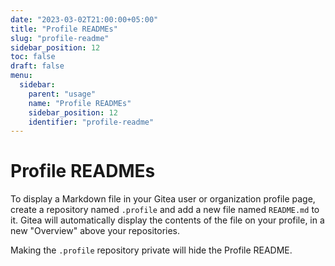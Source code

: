 ```yaml
---
date: "2023-03-02T21:00:00+05:00"
title: "Profile READMEs"
slug: "profile-readme"
sidebar_position: 12
toc: false
draft: false
menu:
  sidebar:
    parent: "usage"
    name: "Profile READMEs"
    sidebar_position: 12
    identifier: "profile-readme"
---
```


# Profile READMEs

To display a Markdown file in your Gitea user or organization profile page, create a repository named `.profile` and add a new file named `README.md` to it.
Gitea will automatically display the contents of the file on your profile, in a new "Overview" above your repositories.

Making the `.profile` repository private will hide the Profile README.
